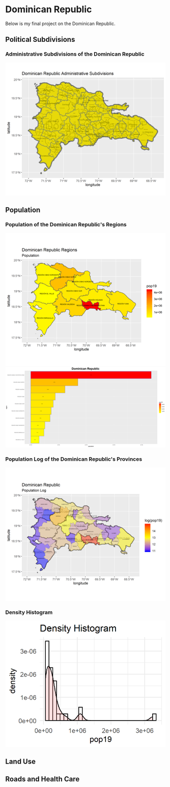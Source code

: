 # Dominican Republic

Below is my final project on the Dominican Republic.

## Political Subdivisions

### Administrative Subdivisions of the Dominican Republic

![](dr.png)

## Population

### Population of the Dominican Republic's Regions

![](dom_pop19_1.png)
![](domrepublic.png)

### Population Log of the Dominican Republic's Provinces

![](dom_logpop19b.png)

### Density Histogram

![](domhistogram.png)

## Land Use

## Roads and Health Care
